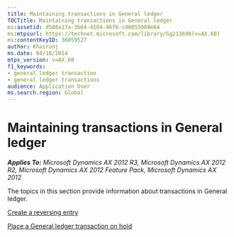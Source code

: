 ```yaml
---
title: Maintaining transactions in General ledger
TOCTitle: Maintaining transactions in General ledger
ms:assetid: d588a17a-3b64-4104-96f6-c40055089e04
ms:mtpsurl: https://technet.microsoft.com/library/Gg213698(v=AX.60)
ms:contentKeyID: 36059527
author: Khairunj
ms.date: 04/18/2014
mtps_version: v=AX.60
f1_keywords:
- general ledger transaction
- general ledger transactions
audience: Application User
ms.search.region: Global
---
```


# Maintaining transactions in General ledger 


_**Applies To:** Microsoft Dynamics AX 2012 R3, Microsoft Dynamics AX 2012 R2, Microsoft Dynamics AX 2012 Feature Pack, Microsoft Dynamics AX 2012_

The topics in this section provide information about transactions in General ledger.

[Create a reversing entry](create-a-reversing-entry.md)

[Place a General ledger transaction on hold](place-a-general-ledger-transaction-on-hold.md)

  


